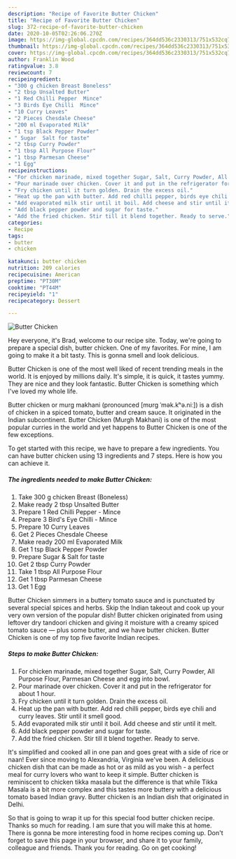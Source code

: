 ```yaml
---
description: "Recipe of Favorite Butter Chicken"
title: "Recipe of Favorite Butter Chicken"
slug: 372-recipe-of-favorite-butter-chicken
date: 2020-10-05T02:26:06.270Z
image: https://img-global.cpcdn.com/recipes/364dd536c2330313/751x532cq70/butter-chicken-recipe-main-photo.jpg
thumbnail: https://img-global.cpcdn.com/recipes/364dd536c2330313/751x532cq70/butter-chicken-recipe-main-photo.jpg
cover: https://img-global.cpcdn.com/recipes/364dd536c2330313/751x532cq70/butter-chicken-recipe-main-photo.jpg
author: Franklin Wood
ratingvalue: 3.8
reviewcount: 7
recipeingredient:
- "300 g chicken Breast Boneless"
- "2 tbsp Unsalted Butter"
- "1 Red Chilli Pepper  Mince"
- "3 Birds Eye Chilli  Mince"
- "10 Curry Leaves"
- "2 Pieces Chesdale Cheese"
- "200 ml Evaporated Milk"
- "1 tsp Black Pepper Powder"
- " Sugar  Salt for taste"
- "2 tbsp Curry Powder"
- "1 tbsp All Purpose Flour"
- "1 tbsp Parmesan Cheese"
- "1 Egg"
recipeinstructions:
- "For chicken marinade, mixed together Sugar, Salt, Curry Powder, All Purpose Flour, Parmesan Cheese and egg into bowl."
- "Pour marinade over chicken. Cover it and put in the refrigerator for about 1 hour."
- "Fry chicken until it turn golden. Drain the excess oil."
- "Heat up the pan with butter. Add red chilli pepper, birds eye chili and curry leaves. Stir until it smell good."
- "Add evaporated milk stir until it boil. Add cheese and stir until it melt."
- "Add black pepper powder and sugar for taste."
- "Add the fried chicken. Stir till it blend together. Ready to serve."
categories:
- Recipe
tags:
- butter
- chicken

katakunci: butter chicken 
nutrition: 209 calories
recipecuisine: American
preptime: "PT30M"
cooktime: "PT44M"
recipeyield: "1"
recipecategory: Dessert

---
```



![Butter Chicken](https://img-global.cpcdn.com/recipes/364dd536c2330313/751x532cq70/butter-chicken-recipe-main-photo.jpg)

Hey everyone, it's Brad, welcome to our recipe site. Today, we're going to prepare a special dish, butter chicken. One of my favorites. For mine, I am going to make it a bit tasty. This is gonna smell and look delicious.

Butter Chicken is one of the most well liked of recent trending meals in the world. It is enjoyed by millions daily. It's simple, it is quick, it tastes yummy. They are nice and they look fantastic. Butter Chicken is something which I've loved my whole life.

Butter chicken or murg makhani (pronounced [mʊrg ˈmək.kʰə.niː]) is a dish of chicken in a spiced tomato, butter and cream sauce. It originated in the Indian subcontinent. Butter Chicken (Murgh Makhani) is one of the most popular curries in the world and yet happens to Butter Chicken is one of the few exceptions.


To get started with this recipe, we have to prepare a few ingredients. You can have butter chicken using 13 ingredients and 7 steps. Here is how you can achieve it.

<!--inarticleads1-->

##### The ingredients needed to make Butter Chicken:

1. Take 300 g chicken Breast (Boneless)
1. Make ready 2 tbsp Unsalted Butter
1. Prepare 1 Red Chilli Pepper - Mince
1. Prepare 3 Bird&#39;s Eye Chilli - Mince
1. Prepare 10 Curry Leaves
1. Get 2 Pieces Chesdale Cheese
1. Make ready 200 ml Evaporated Milk
1. Get 1 tsp Black Pepper Powder
1. Prepare  Sugar &amp; Salt for taste
1. Get 2 tbsp Curry Powder
1. Take 1 tbsp All Purpose Flour
1. Get 1 tbsp Parmesan Cheese
1. Get 1 Egg


Butter Chicken simmers in a buttery tomato sauce and is punctuated by several special spices and herbs. Skip the Indian takeout and cook up your very own version of the popular dish! Butter chicken originated from using leftover dry tandoori chicken and giving it moisture with a creamy spiced tomato sauce — plus some butter, and we have butter chicken. Butter Chicken is one of my top five favorite Indian recipes. 

<!--inarticleads2-->

##### Steps to make Butter Chicken:

1. For chicken marinade, mixed together Sugar, Salt, Curry Powder, All Purpose Flour, Parmesan Cheese and egg into bowl.
1. Pour marinade over chicken. Cover it and put in the refrigerator for about 1 hour.
1. Fry chicken until it turn golden. Drain the excess oil.
1. Heat up the pan with butter. Add red chilli pepper, birds eye chili and curry leaves. Stir until it smell good.
1. Add evaporated milk stir until it boil. Add cheese and stir until it melt.
1. Add black pepper powder and sugar for taste.
1. Add the fried chicken. Stir till it blend together. Ready to serve.


It&#39;s simplified and cooked all in one pan and goes great with a side of rice or naan! Ever since moving to Alexandria, Virginia we&#39;ve been. A delicious chicken dish that can be made as hot or as mild as you wish - a perfect meal for curry lovers who want to keep it simple. Butter chicken is reminiscent to chicken tikka masala but the difference is that while Tikka Masala is a bit more complex and this tastes more buttery with a delicious tomato based Indian gravy. Butter chicken is an Indian dish that originated in Delhi. 

So that is going to wrap it up for this special food butter chicken recipe. Thanks so much for reading. I am sure that you will make this at home. There is gonna be more interesting food in home recipes coming up. Don't forget to save this page in your browser, and share it to your family, colleague and friends. Thank you for reading. Go on get cooking!
